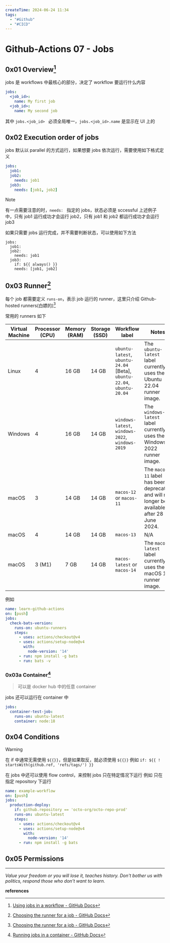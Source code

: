 ```yaml
---
createTime: 2024-06-24 11:34
tags:
  - "#Github"
  - "#CICD"
---
```


# Github-Actions 07 - Jobs

## 0x01 Overview[^1]

jobs 是 workflows 中最核心的部分，决定了 workflow 要运行什么内容

```yaml
jobs:
  <job_id>:
    name: My first job
  <job_id>:
    name: My second job
```

其中 `jobs.<job_id> ` 必须全局唯一，`jobs.<job_id>.name` 是显示在 UI 上的

## 0x02 Execution order of jobs

jobs 默认以 parallel 的方式运行，如果想要 jobs 依次运行，需要使用如下格式定义
```yaml
jobs:
  job1:
  job2:
    needs: job1
  job3:
    needs: [job1, job2]
```

> [!NOTE]
> 有一点需要注意的时，`needs: ` 指定的 jobs，状态必须是 sccessful
> 上述例子中，只有 job1 运行成功才会运行 job2，只有 job1 和 job2 都运行成功才会运行 job3

如果只需要 jobs 运行完成，并不需要判断状态，可以使用如下方法
```
jobs:
  job1:
  job2:
    needs: job1
  job3:
    if: ${{ always() }}
    needs: [job1, job2]
```

## 0x03 Runner[^2]

每个 job 都需要定义 `runs-on`，表示 job 运行的 runner，这里只介绍 Github-hosted runners(白嫖的)[^3]

常用的 runners 如下

| **Virtual Machine** | **Processor (CPU)** | **Memory (RAM)** | **Storage (SSD)** | **Workflow label**                                                     | **Notes**                                                                                    |
| ------------------- | ------------------- | ---------------- | ----------------- | ---------------------------------------------------------------------- | -------------------------------------------------------------------------------------------- |
| Linux               | 4                   | 16 GB            | 14 GB             | `ubuntu-latest`, `ubuntu-24.04` [Beta], `ubuntu-22.04`, `ubuntu-20.04` | The `ubuntu-latest` label currently uses the Ubuntu 22.04 runner image.                      |
| Windows             | 4                   | 16 GB            | 14 GB             | `windows-latest`, `windows-2022`, `windows-2019`                       | The `windows-latest` label currently uses the Windows 2022 runner image.                     |
| macOS               | 3                   | 14 GB            | 14 GB             | `macos-12` or `macos-11`                                               | The `macos-11` label has been deprecated and will no longer be available after 28 June 2024. |
| macOS               | 4                   | 14 GB            | 14 GB             | `macos-13`                                                             | N/A                                                                                          |
| macOS               | 3 (M1)              | 7 GB             | 14 GB             | `macos-latest` or `macos-14`                                           | The `macos-latest` label currently uses the macOS 14 runner image.                           |

例如

```yaml
name: learn-github-actions
on: [push]
jobs:
  check-bats-version:
    runs-on: ubuntu-runners
    steps:
      - uses: actions/checkout@v4
      - uses: actions/setup-node@v4
        with:
          node-version: '14'
      - run: npm install -g bats
      - run: bats -v
```

### 0x03a Container[^4]

> 可以是 docker hub 中的任意 container

jobs 还可以运行在 container 中
```yaml
jobs:
  container-test-job:
    runs-on: ubuntu-latest
    container: node:18
```

## 0x04 Conditions

> [!warning] 
> 在 if 中通常无需使用 `${{}}`，但是如果取反，就必须使用 `${{}}`
> 例如 `if: ${{ ! startsWith(github.ref, 'refs/tags/') }}`

在 jobs 中还可以使用 flow control，来控制 jobs 只在特定情况下运行
例如 只在指定 repository 下运行
```yaml
name: example-workflow
on: [push]
jobs:
  production-deploy:
    if: github.repository == 'octo-org/octo-repo-prod'
    runs-on: ubuntu-latest
    steps:
      - uses: actions/checkout@v4
      - uses: actions/setup-node@v4
        with:
          node-version: '14'
      - run: npm install -g bats
```

## 0x05 Permissions

---
*Value your freedom or you will lose it, teaches history. Don't bother us with politics, respond those who don't want to learn.*

**references**

[^1]:[Using jobs in a workflow - GitHub Docs](https://docs.github.com/en/actions/using-jobs/using-jobs-in-a-workflow)
[^2]:[Choosing the runner for a job - GitHub Docs](https://docs.github.com/en/actions/using-jobs/choosing-the-runner-for-a-job)
[^3]:[Choosing the runner for a job - GitHub Docs](https://docs.github.com/en/actions/using-jobs/choosing-the-runner-for-a-job#choosing-github-hosted-runners)
[^4]:[Running jobs in a container - GitHub Docs](https://docs.github.com/en/actions/using-jobs/running-jobs-in-a-container)